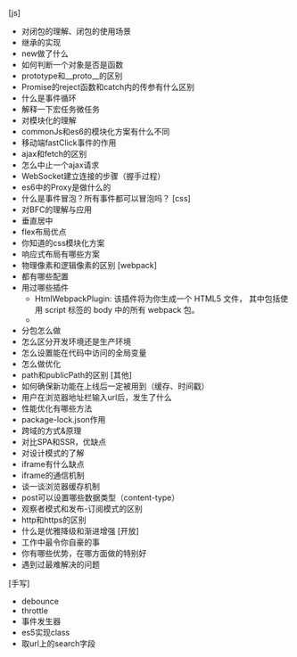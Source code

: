 [js]
- 对闭包的理解、闭包的使用场景
- 继承的实现 
- new做了什么 
- 如何判断一个对象是否是函数 
- prototype和__proto__的区别 
- Promise的reject函数和catch内的传参有什么区别 
- 什么是事件循环 
- 解释一下宏任务微任务 
- 对模块化的理解
- commonJs和es6的模块化方案有什么不同
- 移动端fastClick事件的作用
- ajax和fetch的区别
- 怎么中止一个ajax请求
- WebSocket建立连接的步骤（握手过程）
- es6中的Proxy是做什么的
- 什么是事件冒泡？所有事件都可以冒泡吗？
[css]
- 对BFC的理解与应用
- 垂直居中
- flex布局优点
- 你知道的css模块化方案
- 响应式布局有哪些方案
- 物理像素和逻辑像素的区别
[webpack]
- 都有哪些配置
- 用过哪些插件
    - HtmlWebpackPlugin: 该插件将为你生成一个 HTML5 文件， 其中包括使用 script 标签的 body 中的所有 webpack 包。
    - 
- 分包怎么做
- 怎么区分开发环境还是生产环境
- 怎么设置能在代码中访问的全局变量
- 怎么做优化
- path和publicPath的区别
[其他]
- 如何确保新功能在上线后一定被用到（缓存、时间戳）
- 用户在浏览器地址栏输入url后，发生了什么
- 性能优化有哪些方法
- package-lock.json作用
- 跨域的方式&原理
- 对比SPA和SSR，优缺点
- 对设计模式的了解
- iframe有什么缺点
- iframe的通信机制                                    
- 谈一谈浏览器缓存机制
- post可以设置哪些数据类型（content-type）
- 观察者模式和发布-订阅模式的区别
- http和https的区别
- 什么是优雅降级和渐进增强
[开放]
- 工作中最令你自豪的事
- 你有哪些优势，在哪方面做的特别好
- 遇到过最难解决的问题

[手写]
- debounce
- throttle
- 事件发生器
- es5实现class
- 取url上的search字段